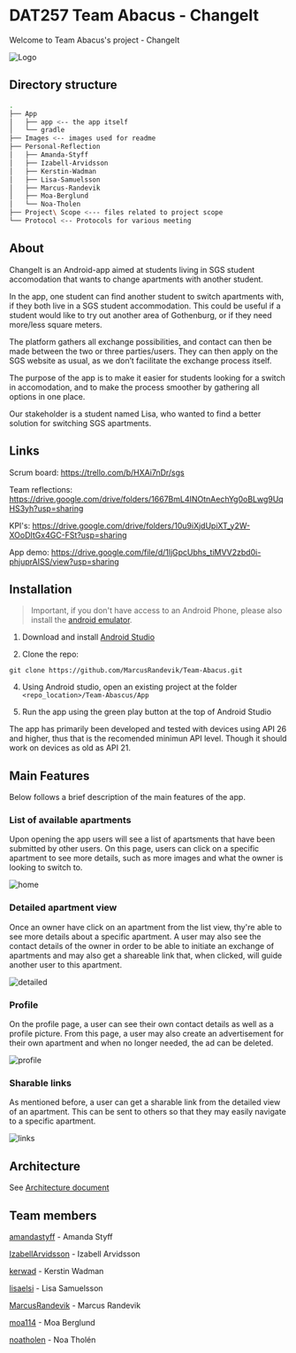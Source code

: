 # DAT257 Team Abacus - ChangeIt
Welcome to Team Abacus's project - ChangeIt 

![Logo](Images/sgs_logo.png "ChangeIt Logo")

## Directory structure
```bash
.
├── App
│   ├── app <-- the app itself
│   └── gradle
├── Images <-- images used for readme
├── Personal-Reflection
│   ├── Amanda-Styff
│   ├── Izabell-Arvidsson
│   ├── Kerstin-Wadman
│   ├── Lisa-Samuelsson
│   ├── Marcus-Randevik
│   ├── Moa-Berglund
│   └── Noa-Tholen
├── Project\ Scope <--- files related to project scope
└── Protocol <-- Protocols for various meeting
```

## About
ChangeIt is an Android-app aimed at students living in SGS student accomodation that wants to change apartments with another student.

In the app, one student can find another student to switch apartments with, if they both live in a SGS student accommodation.
This could be useful if a student would like to try out another area of Gothenburg, or if they need more/less square meters. 

The platform gathers all exchange possibilities, and contact can then be made between the two or three parties/users. They can then apply on the SGS website as usual, as we don’t facilitate the exchange process itself. 

The purpose of the app is to make it easier for students looking for a switch in accomodation, and to make the process smoother by gathering all options in one place. 

Our stakeholder is a student named Lisa, who wanted to find a better solution for switching SGS apartments.

## Links
Scrum board: https://trello.com/b/HXAi7nDr/sgs

Team reflections: https://drive.google.com/drive/folders/1667BmL4INOtnAechYg0oBLwg9UqHS3yh?usp=sharing

KPI's: https://drive.google.com/drive/folders/10u9iXjdUpiXT_y2W-XOoDItGx4GC-FSt?usp=sharing

App demo: https://drive.google.com/file/d/1ljGpcUbhs_tiMVV2zbd0i-phjuprAISS/view?usp=sharing


## Installation

> Important, if you don't have access to an Android Phone, please also install the [android emulator](https://developer.android.com/studio/run/emulator#install).

1. Download and install [Android Studio](https://developer.android.com/studio)


2. Clone the repo:

```shell
git clone https://github.com/MarcusRandevik/Team-Abacus.git
```

4. Using Android studio, open an existing project at the folder `<repo_location>/Team-Abascus/App`
   
6. Run the app using the green play button at the top of Android Studio

The app has primarily been developed and tested with devices using API 26 and higher, thus that is the recomended minimun API level. Though it should work on devices as old as API 21.

## Main Features
Below follows a brief description of the main features of the app.

### List of available apartments
Upon opening the app users will see a list of apartsments that have been submitted by other users. On this page, users can click on a specific apartment to see more details, such as more images and what the owner is looking to switch to. 

![home](Images/hem.gif)

### Detailed apartment view
Once an owner have click on an apartment from the list view, thy're able to see more details about a specific apartment. A user may also see the contact details of the owner in order to be able to initiate an exchange of apartments and may also get a shareable link that, when clicked, will guide another user to this apartment.

![detailed](Images/detaljerad.gif)

### Profile
On the profile page, a user can see their own contact details as well as a profile picture. From this page, a user may also create an advertisement for their own apartment and when no longer needed, the ad can be deleted.

![profile](Images/profil.gif)

### Sharable links 
As mentioned before, a user can get a sharable link from the detailed view of an apartment. This can be sent to others so that they may easily navigate to a specific apartment.

![links](Images/deeplink.gif)

## Architecture
See [Architecture document](App/architecture.md)


## Team members
[amandastyff](https://github.com/amandastyff) - Amanda Styff

[IzabellArvidsson](https://github.com/IzabellArvidsson) - Izabell Arvidsson

[kerwad](https://github.com/kerwad) - Kerstin Wadman

[lisaelsi](https://github.com/lisaelsi) - Lisa Samuelsson

[MarcusRandevik](https://github.com/MarcusRandevik) - Marcus Randevik

[moa114](https://github.com/moa114) - Moa Berglund

[noatholen](https://github.com/noatholen) - Noa Tholén
